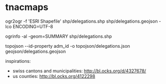 tnacmaps
========
ogr2ogr -f 'ESRI Shapefile' shp/delegations.shp shp/delegations.geojson -lco ENCODING=UTF-8

ogrinfo -al -geom=SUMMARY shp/delegations.shp

topojson --id-property adm_id -o topojson/delegations.json geojson/delegations.geojson

inspirations:
- swiss cantons and municipalities: http://bl.ocks.org/d/4327678/
- us counties: http://bl.ocks.org/4122298
